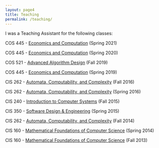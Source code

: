 ```yaml
---
layout: page4
title: Teaching
permalink: /teaching/
---
```


I was a Teaching Assistant for the following classes:

COS 445 - 
[Economics and Computation](https://www.cs.princeton.edu/~smattw/Teaching/cos445sp21.htm)
(Spring 2021)

COS 445 - 
[Economics and Computation](https://www.cs.princeton.edu/~smattw/Teaching/cos445sp20.htm)
(Spring 2020)

COS 521 - 
[Advanced Algorithm Design](https://www.cs.princeton.edu/~smattw/Teaching/cos521fa19.htm)
(Fall 2019)

COS 445 - 
[Economics and Computation](https://www.cs.princeton.edu/~smattw/Teaching/cos445sp19.htm)
(Spring 2019)

CIS 262 - 
[Automata, Computability, and Complexity](https://www.seas.upenn.edu/~cse262/)
(Fall 2016)

CIS 262 - 
[Automata, Computability, and Complexity](https://www.seas.upenn.edu/~jean/cis262/)
(Spring 2016)

CIS 240 - 
[Introduction to Computer Systems](https://www.seas.upenn.edu/~cis240/)
(Fall 2015)

CIS 350 - 
[Software Design & Engineering](https://www.seas.upenn.edu/~cdmurphy/cis350/spring2015/)
(Spring 2015)

CIS 262 - 
[Automata, Computability, and Complexity](https://www.seas.upenn.edu/~cse262/)
(Fall 2014)

CIS 160 - 
[Mathematical Foundations of Computer Science](http://www.cis.upenn.edu/~cis160)
(Spring 2014)

CIS 160 - 
[Mathematical Foundations of Computer Science](http://www.cis.upenn.edu/~cis160)
(Fall 2013)
